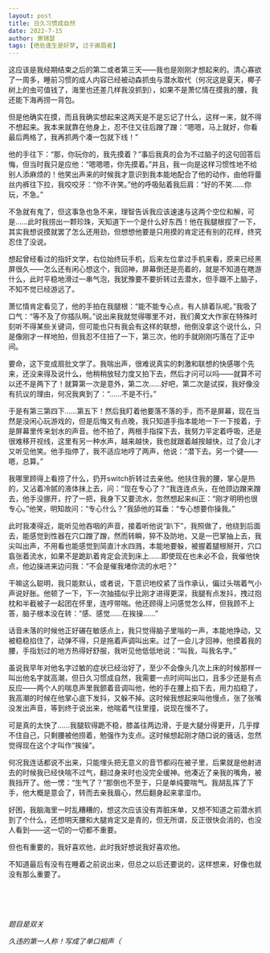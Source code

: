 ```yaml
---
layout: post
title: 日久习惯成自然
date: 2022-7-15
author: 萧锦瑟
tags: [绝处逢生是好梦, 过于画眉者]
---
```



这应该是我经期结束之后的第二或者第三天——我也是刚刚才想起来的。清心寡欲了一周多，睡前习惯的成人内容已经被动森抓虫与潜水取代（何况这是夏天，椰子树上的虫可值钱了，海里也还差几样我没抓到），如果不是萧忆情在摸我的腰，我还能下海再捞一背包。

但是他确实在摸，而且我确实想起来这两天是不是忘记了什么，这样一来，就不得不想起来。我本来就靠在他身上，忍不住又往后蹭了蹭：“嗯嗯，马上就好，你看最后两格了，我再抓两个凑一包就下线！”

他的手往下：“那，你玩你的，我先摸着？”事后我真的会为不过脑子的这句回答后悔，但当时我只是应他：“嗯嗯嗯，你先摸着。”并且，我一向是这样习惯性地不给别人添麻烦的！他笑出声来的时候我才意识到我本能地配合了他的动作，由他将蕾丝内裤往下拉，我咬咬牙：“你不许笑。”他的呼吸贴着我后肩：“好的不笑……你玩，不急。”

不急就有鬼了，但这事急也急不来，理智告诉我应该速速与这两个空位和解，可是……此时我捞出一颗珍珠，天知道下一个是什么好东西！他在我腿根捏了一下，其实我想说摸就罢了怎么还用劲，但想想他要是只用摸的肯定还有别的花样，终究忍住了没说。

想起曾经看过的指奸文学，右位始终玩手机，后来左位拿过手机来看，原来已经黑屏很久——怎么还有闲心想这个，我回神，屏幕倒还是亮着的，就是不知道在瞎游什么，此时平稳地滑过一串气泡，我犹豫要不要折转过去潜水，但手跟不上脑子，不知不觉已经游远了。

萧忆情肯定看见了，他的手拍在我腿根：“能不能专心点，有人排着队呢。”我吸了口气：“等不及了你插队啊。”说出来我就觉得哪里不对，我们黄文大作家在特殊时刻听不得某些关键词，但可能也只有我会有这样的联想，他倒没拿这个说什么，只是像刚才一样地拍，但我忍不住扭了一下，第三次，他的手就刚刚巧落在了正中间。

要命，这下变成扇批文学了。我喘出声，很难说真实的刺激和联想的快感哪个先来，还没来得及说什么，他稍稍放轻力度又拍下去，然后才问可以吗——就算不可以还不是两下了！就算第一次是意外，第二次……好吧，第二次是试探，我好像没有抗议的理由，何况我爽到了：“……不是不行。”

于是有第三第四下……第五下！然后我盯着他要落不落的手，而不是屏幕，现在当然是没闲心玩游戏的，但是后悔又有点晚，我只知道手指本能地一下一下按着，于是屏幕里传来划水的声音。他不拍了，两根手指探下去，我努力平定着呼吸，还是很难移开视线，这里有另一种水声，越来越快，我也就跟着越按越快，过了会儿才又听见他笑。他手指停了，我不适应地哼了两声，他说：“潜下去。另一个键——嗯，总算。”

我哪里顾得上看捞了什么，扔开switch折转过去亲他。他扶住我的腰，掌心是热的，又沾着冷腻的液体抹上去，问：“现在专心了？”我连连点头，在他颈边蹭来蹭去，他手没挪开，拧了一把，我身下又要流水，忽然想起来纠正：“刚才明明也很专心。”他笑，明知故问：“专心什么？”我舔他的耳垂：“专心想要你操我。”

此时我凑得近，能听见他吞咽的声音，接着听他说“趴下”，我照做了，他绕到后面去，能感觉到性器在穴口蹭了蹭，然而转瞬，猝不及防地，又是一巴掌抽上去，我尖叫出声，不用看也能感觉到简直汁水四溅，本能地要躲，被握着腿根掰开，穴口翕张着流水，如果不是跪趴着肯定会流到床上……即使现在也未必不会，我催他快点，他边操进来边问我：“不会是催我堵你流的水吧？”

干嘛这么聪明，我只能默认，或者说，下意识地绞紧了当作承认，偏过头喘着气小声说好胀。他顿了一下，下一次抽插似乎比刚才进得更深，我腿有点发抖，拽过抱枕和半截被子一起团在怀里，连哼带喘。他还顾得上问感觉怎么样，但我顾不上答，脑子根本没在转：“感、感觉……在挨操……”

话音未落的时候他正好碾在敏感点上，我只觉得脑子里嗡的一声，本能地挣动，又被稳稳掐住了，动弹不得，只是拖着声调叫出来。过了一会儿才回神，他摸着我的腰，手指划过的地方热得好舒服，我听见他低低地说：“叫我，叫我名字。”

虽说我早年对他名字过敏的症状已经治好了，至少不会像头几次上床的时候那样一叫出他名字就高潮，但日久习惯成自然，我需要一点时间叫出口，且多少还是有点反应——两个人的喘息声里我颤着音调叫他，他的手在腰上掐下去，用力掐稳了，我高潮的时候在他掌心底下发抖，又躲不掉。这时候我想起来叫他慢点，张了张嘴没发出声音，等到终于说出来，他喘着气往里撞，说现在慢不了。

可是真的太快了……我腿软得跪不稳，膝盖往两边滑，于是大腿分得更开，几乎撑不住自己，只剩腰被他捞着，勉强作为支点。这时候想起刚才随口说的骚话，忽然觉得现在这个才叫作“挨操”。

何况我连话都说不出来，只能埋头把无意义的音节都闷在被子里，后果就是他射进去的时候我已经快喘不过气，翻过身来时也没完全缓神。他凑近了亲我的嘴角，被我挡开了。他一愣：“生气了？”那倒也不至于，只是单纯要喘气。我胡乱挥了下手，他大概是意会了，转而去亲我眉心，然后翻身起来拿湿巾。

好困，我脑海里一时乱糟糟的，想这次应该没有弄脏床单，又想不知道之前潜水抓到了个什么，还想明天腰和大腿肯定又是青的，但无所谓，反正很快会消的，也没人看到——这一切的一切都不重要。

但也有重要的，我好喜欢他，此时我好想说我好喜欢他。

不知道最后有没有在睡着之前说出来，但总之以后还要说的，这样想来，好像也就没有那么重要了。

<br>
<br>
<br>


*题目是双关*

*久违的第一人称！写成了单口相声（*
